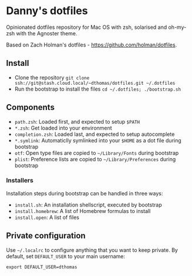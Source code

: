 # Danny's dotfiles #

Opinionated dotfiles repository for Mac OS with zsh, solarised and oh-my-zsh with the Agnoster theme.

Based on Zach Holman's dotfiles - https://github.com/holman/dotfiles.

## Install ##

- Clone the repository `git clone ssh://git@stash.cloud.local/~dthomas/dotfiles.git ~/.dotfiles`
- Run the bootstrap to install the files `cd ~/.dotfiles; ./bootstrap.sh`

## Components ##

- `path.zsh`: Loaded first, and expected to setup `$PATH`
- `*.zsh`: Get loaded into your environment
- `completion.zsh`: Loaded last, and expected to setup autocomplete
- `*.symlink`: Automaticlly symlinked into your `$HOME` as a dot file during bootstrap
- `otf`: Open type files are copied to `~/Library/Fonts` during bootstrap
- `plist`: Preference lists are copied to `~/Library/Preferences` during bootstrap

### Installers ###

Installation steps during bootstrap can be handled in three ways:

- `install.sh`: An installation shellscript, executed by bootstrap
- `install.homebrew`: A list of Homebrew formulas to install
- `install.open`: A list of files

## Private configuration ##

Use `~/.localrc` to configure anything that you want to keep private. By default, set `DEFAULT_USER` to your main username:

`export DEFAULT_USER=dthomas`
